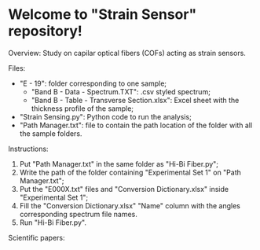# Welcome to "Strain Sensor" repository!

Overview: Study on capilar optical fibers (COFs) acting as strain sensors.

Files:
- "E - 19": folder corresponding to one sample;
  - "Band B - Data - Spectrum.TXT": .csv styled spectrum;
  - "Band B - Table - Transverse Section.xlsx": Excel sheet with the thickness profile of the sample;
- "Strain Sensing.py": Python code to run the analysis;
- "Path Manager.txt": file to contain the path location of the folder with all the sample folders.

Instructions:
1) Put "Path Manager.txt" in the same folder as "Hi-Bi Fiber.py";
2) Write the path of the folder containing "Experimental Set 1" on "Path Manager.txt";
3) Put the "E000X.txt" files and "Conversion Dictionary.xlsx" inside "Experimental Set 1";
4) Fill the "Conversion Dictionary.xlsx" "Name" column with the angles corresponding spectrum file names.  
5) Run "Hi-Bi Fiber.py".

Scientific papers:
>

